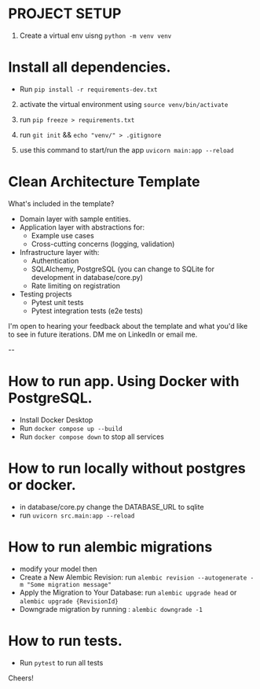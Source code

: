 # PROJECT SETUP
1. Create a virtual env uisng  `python -m venv venv`


# Install all dependencies.
- Run `pip install -r requirements-dev.txt`

2. activate the virtual environment using  `source venv/bin/activate`

4. run `pip freeze > requirements.txt` 

5. run `git init` &&  `echo "venv/" > .gitignore`

6. use this command to start/run the app  `uvicorn main:app --reload`




# Clean Architecture Template

What's included in the template?

- Domain layer with sample entities.
- Application layer with abstractions for:
  - Example use cases
  - Cross-cutting concerns (logging, validation)
- Infrastructure layer with:
  - Authentication
  - SQLAlchemy, PostgreSQL (you can change to SQLite for development in database/core.py)
  - Rate limiting on registration
- Testing projects
  - Pytest unit tests
  - Pytest integration tests (e2e tests)

I'm open to hearing your feedback about the template and what you'd like to see in future iterations. DM me on LinkedIn or email me.

--


# How to run app. Using Docker with PostgreSQL.
- Install Docker Desktop
- Run `docker compose up --build`
- Run `docker compose down` to stop all services

# How to run locally without postgres or docker.
- in database/core.py change the DATABASE_URL to sqlite
- run `uvicorn src.main:app --reload`


# How to run  alembic migrations
- modify your model then
- Create a New Alembic Revision:  run `alembic revision --autogenerate -m "Some migration message"`
- Apply the Migration to Your Database: run `alembic upgrade head` or `alembic upgrade {RevisionId}`
- Downgrade migration by running : `alembic downgrade -1`

# How to run tests.
- Run `pytest` to run all tests


Cheers!